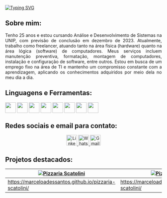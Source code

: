 <a href="https://git.io/typing-svg"><img
        src="https://readme-typing-svg.herokuapp.com?font=Source+Code+Pro&weight=500&size=40&pause=1000&color=9745F5&center=true&vCenter=true&width=1000&height=100&lines=Ol%C3%A1!+Me+chamo+Marcelo!+%F0%9F%91%8B"
        alt="Typing SVG" /></a>

## Sobre mim:

<p align='justify'>
    Tenho 25 anos e estou cursando Análise e Desenvolvimento de Sistemas na UNIP, com previsão de conclusão em dezembro
    de 2023. Atualmente, trabalho como freelancer, atuando tanto na área física (hardware) quanto na área lógica
    (software) de computadores. Meus serviços incluem manutenção preventiva, formatação, montagem de computadores,
    instalação e configuração de software, entre outros. Estou em busca de um emprego fixo na área de TI e mantenho um
    compromisso constante com a aprendizagem, aplicando os conhecimentos adquiridos por meio dela no meu dia a dia.

## Linguagens e Ferramentas:

<div style="display: inline_block">
    <a href="https://www.java.com/" style="text-decoration:none;">
        <img align="center" height="34"
            src="https://img.shields.io/badge/Java-ED8B00?style=for-the-badge&logo=java&logoColor=white"
            style="text-decoration:none;">
    </a>
    <a href="https://www.javascript.com/" style="text-decoration:none;">
        <img align="center" height="34"
            src="https://img.shields.io/badge/JavaScript-F7DF1E?style=for-the-badge&logo=javascript&logoColor=black"
            style="text-decoration:none;">
    </a>
    <a href="https://developer.mozilla.org/docs/Web/HTML" style="text-decoration:none;">
        <img align="center" height="34"
            src="https://img.shields.io/badge/HTML5-E34F26?style=for-the-badge&logo=html5&logoColor=white"
            style="text-decoration:none;">
    </a>
    <a href="https://developer.mozilla.org/docs/Web/CSS" style="text-decoration:none;">
        <img align="center" height="34"
            src="https://img.shields.io/badge/CSS3-1572B6?style=for-the-badge&logo=css3&logoColor=white"
            style="text-decoration:none;">
    </a>
    <a href="https://getbootstrap.com/" style="text-decoration:none;">
        <img align="center" height="34"
            src="https://img.shields.io/badge/Bootstrap-563D7C?style=for-the-badge&logo=bootstrap&logoColor=white"
            style="text-decoration:none;">
    </a>
    <a href="https://www.mysql.com/" style="text-decoration:none;">
        <img align="center" height="34"
            src="https://img.shields.io/badge/MySQL-00000F?style=for-the-badge&logo=mysql&logoColor=white"
            style="text-decoration:none;">
    </a>
    <a href="https://git-scm.com/" style="text-decoration:none;">
        <img align="center" height="34"
            src="https://img.shields.io/badge/Git-F05032?style=for-the-badge&logo=git&logoColor=white"
            style="text-decoration:none;">
    </a>
    <a href="https://github.com/" style="text-decoration:none;">
        <img align="center" height="34"
            src="https://img.shields.io/badge/GitHub-181717?style=for-the-badge&logo=github&logoColor=white"
            style="text-decoration:none;">
    </a>
</div>

## Redes sociais e email para contato:

<p align="center">
    <a href="https://www.linkedin.com/in/marceloalves3310/" target="_blank">
        <img height="34"
            src="https://img.shields.io/badge/-LinkedIn-blue?style=for-the-badge&logo=linkedin&logoColor=white"
            alt="LinkedIn" />
    </a>
    <a href="https://api.whatsapp.com/send?phone=11962326606" target="_blank">
        <img height="34"
            src="https://img.shields.io/badge/-WhatsApp-brightgreen?style=for-the-badge&logo=whatsapp&logoColor=white"
            alt="WhatsApp" />
    </a>
    <a href="mailto:marceloalves3310@gmail.com" target="_blank">
        <img height="34" src="https://img.shields.io/badge/-Gmail-red?style=for-the-badge&logo=gmail&logoColor=white"
            alt="Gmail" />
    </a>
</p>

## Projetos destacados:

<div align="center">

| [![Pizzaria Scatolini](https://github-readme-stats.vercel.app/api/pin/?username=MarceloAdeSSantos&repo=pizzaria-scatolini&theme=midnight-purple)](https://github.com/MarceloAdeSSantos/pizzaria-scatolini) | [![Pizzaria Scatolini](https://github-readme-stats.vercel.app/api/pin/?username=MarceloAdeSSantos&repo=pizzaria-scatolini&theme=midnight-purple)](https://github.com/MarceloAdeSSantos/pizzaria-scatolini) |
|---|---|
| https://marceloadessantos.github.io/pizzaria-scatolini/ | https://marceloadessantos.github.io/pizzaria-scatolini/ |

</div>
